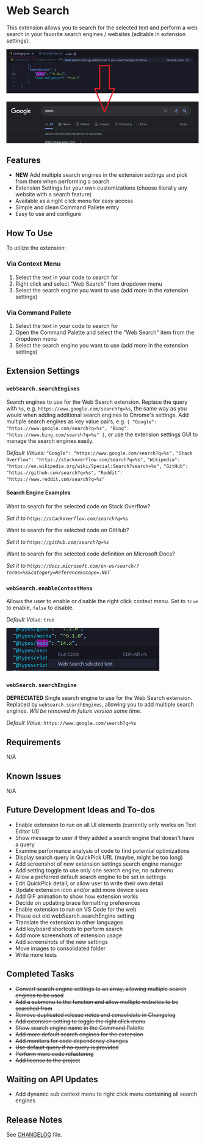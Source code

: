 # Web Search

This extension allows you to search for the selected text and perform a web search in your favorite search engines / websites (editable in extension settings).

![Example of Web Search being used on a code snippet, also displaying result of running the extension from Google](web-search.png)

## Features

- **NEW** Add multiple search engines in the extension settings and pick from them when performing a search
- Extension Settings for your own customizations (choose literally any website with a search feature)
- Available as a right click menu for easy access
- Simple and clean Command Pallete entry
- Easy to use and configure

## How To Use

To utilize the extension:

### Via Context Menu

1. Select the text in your code to search for
2. Right click and select "Web Search" from dropdown menu
3. Select the search engine you want to use (add more in the extension settings)

### Via Command Pallete

1. Select the text in your code to search for
2. Open the Command Palette and select the "Web Search" item from the dropdown menu
3. Select the search engine you want to use (add more in the extension settings)

## Extension Settings

### `webSearch.searchEngines`

Search engines to use for the Web Search extension. Replace the query with `%s`, e.g. `https://www.google.com/search?q=%s`, the same way as you would when adding additional search engines to Chrome's settings. Add multiple search engines as key value pairs, e.g. `{ "Google": "https://www.google.com/search?q=%s", "Bing": "https://www.bing.com/search?q=%s" }`, or use the extension settings GUI to manage the search engines easily.

*Default Values:*
    `"Google": "https://www.google.com/search?q=%s",`
    `"Stack Overflow": "https://stackoverflow.com/search?q=%s",`
    `"Wikipedia": "https://en.wikipedia.org/wiki/Special:Search?search=%s",`
    `"GitHub": "https://github.com/search?q=%s",`
    `"Reddit": "https://www.reddit.com/search?q=%s"`

#### Search Engine Examples

Want to search for the selected code on Stack Overflow?

*Set it to `https://stackoverflow.com/search?q=%s`*

Want to search for the selected code on GitHub?

*Set it to `https://github.com/search?q=%s`*

Want to search for the selected code definition on Microsoft Docs?

*Set it to `https://docs.microsoft.com/en-us/search/?terms=%s&category=Reference&scope=.NET`*

### `webSearch.enableContextMenu`

Allows the user to enable or disable the right click context menu. Set to `true` to enable, `false` to disable.

*Default Value:*
`true`

![Example of Web Search being used on a code snippet from the right click context menu](web-search-context-menu.png)

### `webSearch.searchEngine`

**DEPRECIATED** Single search engine to use for the Web Search extension.
Replaced by `webSearch.searchEngines`, allowing you to add multiple search engines.
*Will be removed in future version some time.*

*Default Value:*
`https://www.google.com/search?q=%s`

## Requirements

N/A

## Known Issues

N/A

## Future Development Ideas and To-dos

- Enable extension to run on all UI elements (currently only works on Text Editor UI)
- Show message to user if they added a search engine that doesn't have a query
- Examine performance analysis of code to find potential optimizations
- Display search query in QuickPick URL (maybe, might be too long)
- Add screenshot of new extension settings search engine manager
- Add setting toggle to use only one search engine, no submenu
- Allow a preferred default search engine to be set in settings
- Edit QuickPick detail, or allow user to write their own detail
- Update extension icon and/or add more device sizes
- Add GIF animation to show how extension works
- Decide on updating brace formatting preferences
- Enable extension to run on VS Code for the web
- Phase out old webSearch.searchEngine setting
- Translate the extension to other languages
- Add keyboard shortcuts to perform search
- Add more screenshots of extension usage
- Add screenshots of the new settings
- Move images to consolidated folder
- Write more tests

## Completed Tasks

- ~~Convert search engine settings to an array, allowing multiple search engines to be used~~
- ~~Add a submenu to the function and allow multiple websites to be searched from~~
- ~~Remove duplicated release notes and consolidate in Changelog~~
- ~~Add extension setting to toggle the right click menu~~
- ~~Show search engine name in the Command Palette~~
- ~~Add more default search engines for the extension~~
- ~~Add monitors for code dependency changes~~
- ~~Use default query if no query is provided~~
- ~~Perform more code refactoring~~
- ~~Add license to the project~~

## Waiting on API Updates
- Add dynamic sub context menu to right click menu containing all search engines

## Release Notes

See [CHANGELOG](https://github.com/BenRogersWPG/WebSearch/blob/master/CHANGELOG.md) file.